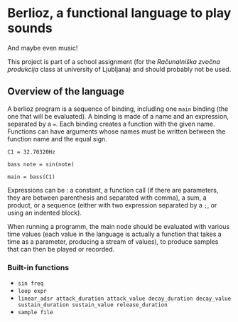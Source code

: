 # Berlioz, a functional language to play sounds

And maybe even music!

This project is part of a school assignment (for the _Računalniška zvočna produkcija_ class at university of Ljubljana)
and should probably not be used.

## Overview of the language

A berlioz program is a sequence of binding, including one `main` binding (the one that
will be evaluated). A binding is made of a name and an expression, separated by a `=`.
Each binding creates a function with the given name. Functions can have arguments
whose names must be written between the function name and the equal sign.

```
C1 = 32.70320Hz

bass note = sin(note)

main = bass(C1)
```

Expressions can be : a constant, a function call (if there are parameters, they are between parenthesis and separated with comma),
a sum, a product, or a sequence (either with two expression separated by a `;`, or using an indented block).

When running a programm, the main node should be evaluated with various time values (each value in the language is actually
a function that takes a time as a parameter, producing a stream of values), to produce samples that can then be played or
recorded.

### Built-in functions

- `sin freq`
- `loop expr`
- `linear_adsr attack_duration attack_value decay_duration decay_value sustain_duration sustain_value release_duration`
- `sample file`
